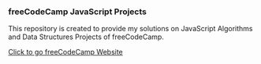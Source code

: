 ### freeCodeCamp JavaScript Projects

This repository is created to provide my solutions on JavaScript Algorithms and Data Structures Projects of freeCodeCamp. 

[Click to go freeCodeCamp Website](https://www.freecodecamp.org)